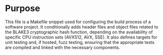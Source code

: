 # Purpose
This file is a Makefile snippet used for configuring the build process of a software project. It conditionally adds header files and object files related to the BLAKE3 cryptographic hash function, depending on the availability of specific CPU instruction sets (AVX512, AVX, SSE). It also defines targets for unit testing and, if hosted, fuzz testing, ensuring that the appropriate tests are compiled and linked with the necessary components.
